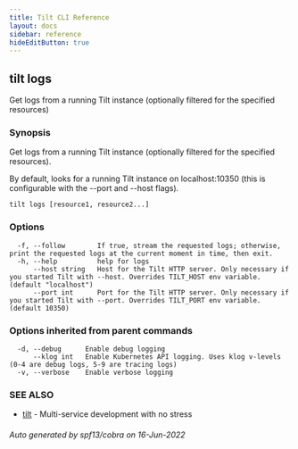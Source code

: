 ```yaml
---
title: Tilt CLI Reference
layout: docs
sidebar: reference
hideEditButton: true
---
```

## tilt logs

Get logs from a running Tilt instance (optionally filtered for the specified resources)

### Synopsis

Get logs from a running Tilt instance (optionally filtered for the specified resources).

By default, looks for a running Tilt instance on localhost:10350
(this is configurable with the --port and --host flags).


```
tilt logs [resource1, resource2...]
```

### Options

```
  -f, --follow        If true, stream the requested logs; otherwise, print the requested logs at the current moment in time, then exit.
  -h, --help          help for logs
      --host string   Host for the Tilt HTTP server. Only necessary if you started Tilt with --host. Overrides TILT_HOST env variable. (default "localhost")
      --port int      Port for the Tilt HTTP server. Only necessary if you started Tilt with --port. Overrides TILT_PORT env variable. (default 10350)
```

### Options inherited from parent commands

```
  -d, --debug      Enable debug logging
      --klog int   Enable Kubernetes API logging. Uses klog v-levels (0-4 are debug logs, 5-9 are tracing logs)
  -v, --verbose    Enable verbose logging
```

### SEE ALSO

* [tilt](tilt.html)	 - Multi-service development with no stress

###### Auto generated by spf13/cobra on 16-Jun-2022
